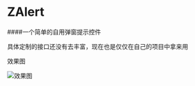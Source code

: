 # ZAlert
####一个简单的自用弹窗提示控件

具体定制的接口还没有去丰富，现在也是仅仅在自己的项目中拿来用

效果图

![效果图](http://7xr0k3.com1.z0.glb.clouddn.com/ZAlert%2FtestZAlert.gif)